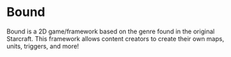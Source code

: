# Bound
Bound is a 2D game/framework based on the genre found in the original Starcraft. This framework allows content creators to create their own maps, units, triggers, and more!
